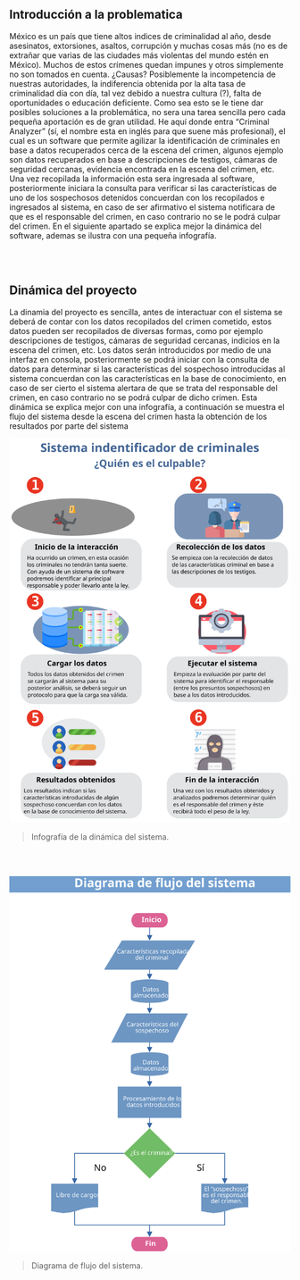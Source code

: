 ## Introducción a la problematica

México es un país que tiene altos indices de criminalidad al año, desde asesinatos,
extorsiones, asaltos, corrupción y muchas cosas más (no es de extrañar que varias de las
ciudades más violentas del mundo estén en México). Muchos de estos crímenes quedan
impunes y otros simplemente no son tomados en cuenta. ¿Causas? Posiblemente la
incompetencia de nuestras autoridades, la indiferencia obtenida por la alta tasa de
criminalidad día con día, tal vez debido a nuestra cultura (?), falta de oportunidades o
educación deficiente. Como sea esto se le tiene dar posibles soluciones a la problemática, no
sera una tarea sencilla pero cada pequeña aportación es de gran utilidad.
He aquí donde entra “Criminal Analyzer” (sí, el nombre esta en inglés para que suene más
profesional), el cual es un software que permite agilizar la identificación de criminales en
base a datos recuperados cerca de la escena del crimen, algunos ejemplo son datos
recuperados en base a descripciones de testigos, cámaras de seguridad cercanas, evidencia
encontrada en la escena del crimen, etc. Una vez recopilada la información esta sera
ingresada al software, posteriormente iniciara la consulta para verificar si las características
de uno de los sospechosos detenidos concuerdan con los recopilados e ingresados al
sistema, en caso de ser afirmativo el sistema notificara de que es el responsable del crimen,
en caso contrario no se le podrá culpar del crimen.
En el siguiente apartado se explica mejor la dinámica del software, ademas se ilustra con una
pequeña infografía. 

<br>
<br>

## Dinámica del proyecto

La dinamia del proyecto es sencilla, antes de interactuar con el sistema se deberá de contar
con los datos recopilados del crimen cometido, estos datos pueden ser recopilados de
diversas formas, como por ejemplo descripciones de testigos, cámaras de seguridad
cercanas, indicios en la escena del crimen, etc. Los datos serán introducidos por medio de
una interfaz en consola, posteriormente se podrá iniciar con la consulta de datos para
determinar si las características del sospechoso introducidas al sistema concuerdan con las
características en la base de conocimiento, en caso de ser cierto el sistema alertara de que
se trata del responsable del crimen, en caso contrario no se podrá culpar de dicho crimen.
Esta dinámica se explica mejor con una infografía, a continuación se muestra el flujo del
sistema desde la escena del crimen hasta la obtención de los resultados por parte del
sistema

![info](documentation/Infografia.svg)

> Infografía de la dinámica del sistema.

<br>
<br>

![diagram](documentation/DiagramaFlujo.svg)

> Diagrama de flujo del sistema.
